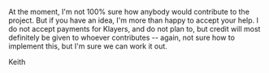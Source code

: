 At the moment, I'm not 100% sure how anybody would contribute to the project. But if you have an idea, I'm more than happy to accept your help. I do not accept payments for Klayers, and do not plan to, but credit will most definitely be given to whoever contributes -- again, not sure how to implement this, but I'm sure we can work it out.

Keith
